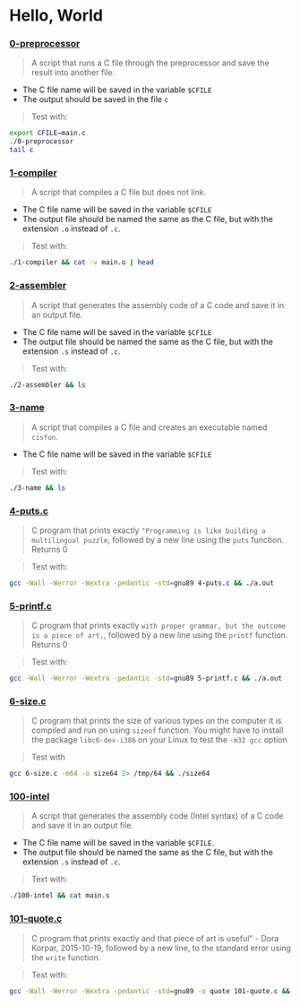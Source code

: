 # Hello, World

### [0-preprocessor](./0-preprocessor)
> A script that runs a C file through the preprocessor and save the result into another file.
* The C file name will be saved in the variable `$CFILE`
* The output should be saved in the file `c`

> Test with:
```bash
export CFILE=main.c
./0-preprocessor
tail c
```


### [1-compiler](./1-compiler)
> A script that compiles a C file but does not link.
* The C file name will be saved in the variable `$CFILE`
* The output file should be named the same as the C file, but with the extension `.o` instead of `.c`.

> Test with:
```bash
./1-compiler && cat -v main.o | head
```


### [2-assembler](./2-assembler)
> A script that generates the assembly code of a C code and save it in an output file.
* The C file name will be saved in the variable `$CFILE`
* The output file should be named the same as the C file, but with the extension `.s` instead of `.c`.

> Test with:
```bash
./2-assembler && ls
```


### [3-name](./3-name)
> A script that compiles a C file and creates an executable named `cisfun`.
* The C file name will be saved in the variable `$CFILE`

> Test with:
```bash
./3-name && ls
```


### [4-puts.c](./4-puts.c)
> C program that prints exactly `"Programming is like building a multilingual puzzle`, followed by a new line using the `puts` function.
> Returns 0

> Test with:
```bash
gcc -Wall -Werror -Wextra -pedantic -std=gnu89 4-puts.c && ./a.out
```

### [5-printf.c](./5-printf.c)
> C program that prints exactly `with proper grammar, but the outcome is a piece of art,`, followed by a new line using the `printf` function.
> Returns 0

> Test with:
```bash
gcc -Wall -Werror -Wextra -pedantic -std=gnu89 5-printf.c && ./a.out
```

### [6-size.c](./6-size.c)
> C program that prints the size of various types on the computer it is compiled and run on using `sizeof` function.
> You might have to install the package `libc6-dev-i386` on your Linux to test the `-m32 gcc` option

> Test with
```bash
gcc 6-size.c -m64 -o size64 2> /tmp/64 && ./size64
```

### [100-intel](./100-intel)
> A script that generates the assembly code (Intel syntax) of a C code and save it in an output file.
* The C file name will be saved in the variable `$CFILE`.
* The output file should be named the same as the C file, but with the extension `.s` instead of `.c`.

> Text with:
```bash
./100-intel && cat main.s
```

### [101-quote.c](./101-quote.c)
> C program that prints exactly and that piece of art is useful" - Dora Korpar, 2015-10-19, followed by a new line, to the standard error using the `write` function.

> Test with:
```bash
gcc -Wall -Werror -Wextra -pedantic -std=gnu89 -o quote 101-quote.c && ./quote
```
